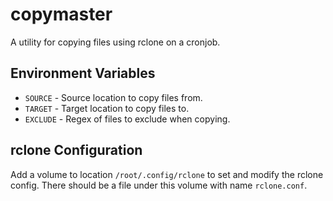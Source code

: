 # copymaster

A utility for copying files using rclone on a cronjob.

## Environment Variables

- `SOURCE` - Source location to copy files from.
- `TARGET` - Target location to copy files to.
- `EXCLUDE` - Regex of files to exclude when copying.

## rclone Configuration

Add a volume to location `/root/.config/rclone` to set and modify the rclone config. There should be a file under this volume with name `rclone.conf`.
